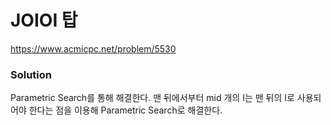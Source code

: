 # JOIOI 탑
https://www.acmicpc.net/problem/5530

### Solution
Parametric Search를 통해 해결한다. 맨 뒤에서부터 mid 개의 I는 맨 뒤의 I로 사용되어야 한다는 점을 이용해 Parametric Search로 해결한다.
